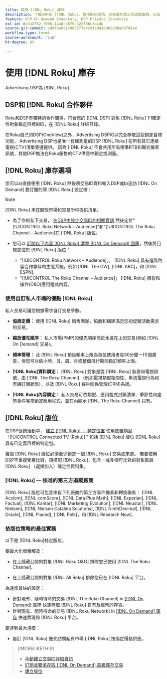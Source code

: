 ```yaml
---
title: 使用 [!DNL Roku] 庫存
description: 了解DSP與 [!DNL Roku]，包括庫存選項、已核准的第三方追蹤廠商，以及 [!DNL Roku]特定版位。
feature: DSP On Demand Inventory, DSP Private Inventory
exl-id: 0cd42782-f006-4aa8-b879-322f86cfac4b
source-git-commit: ad978a021c063377e4c91ed41e902d98a03749e4
workflow-type: tm+mt
source-wordcount: '516'
ht-degree: 0%

---
```


# 使用 [!DNL Roku] 庫存

Advertising DSP為 [!DNL Roku].

## DSP和 [!DNL Roku] 合作夥伴

Roku和DSP有獨特的合作關係，符合您的 [!DNL DSP] 對象 [!DNL Roku] 1:1確定性對象鎖定目標的ID，在 [!DNL Roku] 詳細目錄。

在Roku自己的DSP(OneView)之外，Advertising DSP可以完全存取這些鎖定目標功能。 Advertising DSP也是唯一有權測量的DSP [!DNL Roku] 在所有其它連接電視(CTV)清單旁邊提供。 因為 [!DNL Roku] 不會共用所有標準RTB和曝光像素訊號，其他DSP無法在Roku銷售的CTV供應中鎖定或測量。

## [!DNL Roku] 庫存選項

您可以a)直接使用 [!DNL Roku] 然後將交易ID資料輸入DSP或b)造訪 [!DNL On Demand] 要訂閱的庫 [!DNL Roku] 設定檔：

>[!NOTE]
>
>[!DNL Roku] 未在開放市場和交易所中提供清單。

* 為了你的私下交易， [在DSP中設定交易ID的相關資訊](/help/dsp/inventory/deal-id-create.md) 然後定位&quot;[!UICONTROL Roku Network – Audience]&quot;和&quot;[!UICONTROL The Roku Channel – Audience]在 [!DNL Roku] 版位。<!-- Or do you target the deal ID?? I see those strings for Roku On Demand inventory. Clarify if all Roku private deals will show up as one or the other of these in Roku Private inventory in Roku placement settings. -->

* 您可以 [訂閱以下內容 [!DNL Roku] 清單 [!DNL On Demand] 圖庫](/help/dsp/inventory/on-demand-inventory-subscribe.md)，然後將目標定位於 [!DNL Roku] 版位：

   * &quot;[!UICONTROL Roku Network – Audience]」， [!DNL Roku] 具有進階內容合作夥伴的生態系統，例如 [!DNL The CW], [!DNL ABC]，和 [!DNL ESPN].
   * &quot;[!UICONTROL The Roku Channel – Audience]」 [!DNL Roku] 擁有和操作(O&amp;O)應用程式內容。

### 使用自訂私人市場的優點 [!DNL Roku]

私人交易可讓您根據需求自訂交易參數。

* **協商定價：** 使用 [!DNL Roku] 銷售團隊，協商和構建滿足您的促銷活動需求的交易。

* **縮放優先順序：** 私人市場(PMP)的優先順序高於永遠在上的交易(例如 [!DNL On Demand] 交易)。

* **頻率管理：** 此 [!DNL Roku] 預設頻率上限為每位使用者每30分鐘一(1)個廣告，但您可以依小時、日、周、月或整個飛行期間自訂頻率上限。<!-- Within the DSP placement settings? NO - you negotiate this with Roku, but Christine to confirm with Amanda whether you should be able to edit this in placement. -->

* **[!DNL Roku]資料鎖定：** [!DNL Roku] 對象是從 [!DNL Roku] 裝置和電視訊號，由 [!DNL The Roku Channel] （例如電視類型相關性、串流電視行為和有線訂閱狀態），以及 [!DNL Roku] 客戶關係管理(CRM)系統。

* **[!DNL Roku]內容鎖定：** 私人交易可依類型、應用程式封鎖清單、季節性和趨勢事件等來鎖定應用程式，並在內顯示 [!DNL The Roku Channel] 只有。

## [!DNL Roku] 版位

在DSP促銷活動中， [建立 [!DNL Roku] — 特定位置](/help/dsp/campaign-management/placements/placement-create.md) 使用放置類型「[!UICONTROL Connected TV (Roku)].&quot; 包括 [!DNL Roku] 版位 [!DNL Roku]具有已定義目標的特定包。

每個 [!DNL Roku] 版位必須至少鎖定一個 [!DNL Roku] 交易或來源。 若要使用DSP不重複受眾比對，請搭配 [!DNL Roku]，包含一或多個可比對的對象區段 [!DNL Roku] （選擇加入）確定性資料集。

### [!DNL Roku] — 核准的第三方追蹤廠商

[!DNL Roku] 版位可包含來自下列廠商的第三方事件像素和轉換像素：  [!DNL Acxiom], [!DNL comScore], [!DNL Data Plus Math], [!DNL Experian], [!DNL Factual], [!DNL Kantar], [!DNL Marketing Evolution], [!DNL Neustar], [!DNL Nielsen], [!DNL Nielsen Catalina Solutions], [!DNL NinthDecimal], [!DNL Oracle], [!DNL Placed], [!DNL Polk]，和 [!DNL Research Now].

### 依版位策略的最佳實務

以下是 [!DNL Roku]特定版位。

要最大化增量觸及：

* 在上隱藏公開的對象 [!DNL Roku O&O] 排除您已使用 [!DNL The Roku Channel].

* 在上隱藏公開的對象 [!DNL All Roku] 排除您已在 [!DNL Roku] 平台。

為速度最快的設定：

* 針對現有、隨時待命的交易 [!DNL The Roku Channel] in [[!DNL On Demand] 庫存](/help/dsp/inventory/on-demand-inventory-subscribe.md) 快速存取 [!DNL Roku] 自有及經營的存貨。
* 針對現有、隨時待命的交易 [!DNL Roku Network] in [[!DNL On Demand] 庫存](/help/dsp/inventory/on-demand-inventory-subscribe.md) 快速實現跨 [!DNL Roku] 平台。

要達到最大規模：

* 自訂 [!DNL Roku] 優先訪問私有市場 [!DNL Roku] 按協定價格供應。

>[!MORELIKETHIS]
>
>* [手動建立交易ID詳細資訊](/help/dsp/inventory/deal-id-create.md)
> * [訂閱並要求存取 [!DNL On Demand] 高級庫存交易](/help/dsp/inventory/on-demand-inventory-subscribe.md)
>* [建立版位](/help/dsp/campaign-management/placements/placement-create.md)


